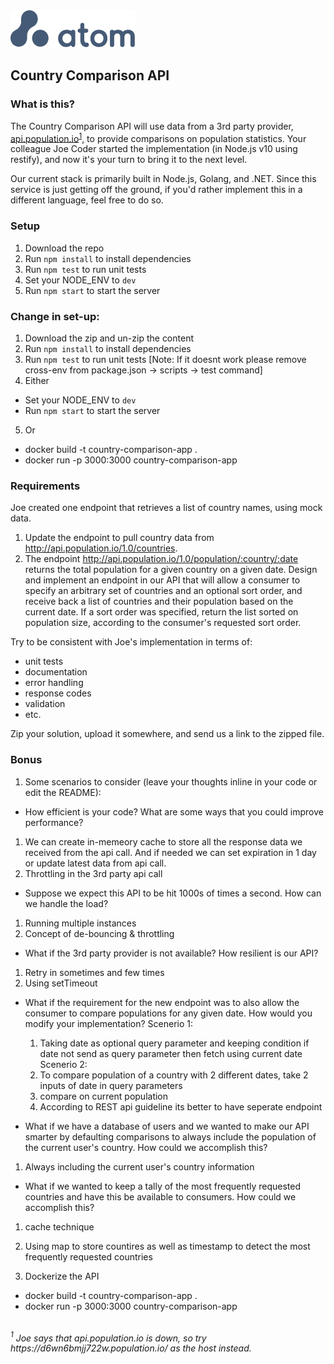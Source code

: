 <img src="atom.png"  width="200" height="60">

## Country Comparison API

### What is this?

The Country Comparison API will use data from a 3rd party provider, [api.population.io](http://api.population.io)<sup>[1](#footnote1)</sup>, to provide comparisons on population statistics.  Your colleague Joe Coder started the implementation (in Node.js v10 using restify), and now it's your turn to bring it to the next level.  

Our current stack is primarily built in Node.js, Golang, and .NET.  Since this service is just getting off the ground, if you'd rather implement this in a different language, feel free to do so.

### Setup

1. Download the repo
2. Run `npm install` to install dependencies
3. Run `npm test` to run unit tests
4. Set your NODE_ENV to `dev`
5. Run `npm start` to start the server

### Change in set-up:

1. Download the zip and un-zip the content
2. Run `npm install` to install dependencies
3. Run `npm test` to run unit tests [Note: If it doesnt work please remove cross-env from package.json -> scripts -> test command]
4. Either
  - Set your NODE_ENV to `dev`
  - Run `npm start` to start the server
5. Or
  - docker build -t country-comparison-app .
  - docker run -p 3000:3000 country-comparison-app

### Requirements

Joe created one endpoint that retrieves a list of country names, using mock data.

1. Update the endpoint to pull country data from http://api.population.io/1.0/countries.
2. The endpoint http://api.population.io/1.0/population/:country/:date returns the total population for a given country on a given date.  Design and implement an endpoint in our API that will allow a consumer to specify an arbitrary set of countries and an optional sort order, and receive back a list of countries and their population based on the current date.  If a sort order was specified, return the list sorted on population size, according to the consumer's requested sort order.

Try to be consistent with Joe's implementation in terms of:
* unit tests
* documentation
* error handling
* response codes
* validation
* etc.

Zip your solution, upload it somewhere, and send us a link to the zipped file.

### Bonus
1. Some scenarios to consider (leave your thoughts inline in your code or edit the README):
  * How efficient is your code?  What are some ways that you could improve performance?
  1. We can create in-memeory cache to store all the response data we received from the api call. And if needed we can set expiration in 1 day or update latest data from api call.
  2. Throttling in the 3rd party api call

  * Suppose we expect this API to be hit 1000s of times a second.  How can we handle the load?
  1. Running multiple instances
  2. Concept of de-bouncing & throttling

  * What if the 3rd party provider is not available?  How resilient is our API?
  1. Retry in sometimes and few times
  2. Using setTimeout
  
  * What if the requirement for the new endpoint was to also allow the consumer to compare populations for any given date.  How would you modify your implementation?
  Scenerio 1:
    1. Taking date as optional query parameter and keeping condition if date not send as query parameter then fetch using current date
  Scenerio 2:
    1. To compare population of a country with 2 different dates, take 2 inputs of date in query parameters
    2. compare on current population
    3. According to REST api guideline its better to have seperate endpoint

  * What if we have a database of users and we wanted to make our API smarter by defaulting comparisons to always include the population of the current user's country.  How could we accomplish this?
  1. Always including the current user's country information

  * What if we wanted to keep a tally of the most frequently requested countries and have this be available to consumers.  How could we accomplish this?
  1. cache technique
  2. Using map to store countires as well as timestamp to detect the most frequently requested countries

2. Dockerize the API

  - docker build -t country-comparison-app .
  - docker run -p 3000:3000 country-comparison-app

<br>
<i><a name="footnote1"><sup>1</sup></a> Joe says that api.population.io is down, so try https://d6wn6bmjj722w.population.io/ as the host instead.<i>
